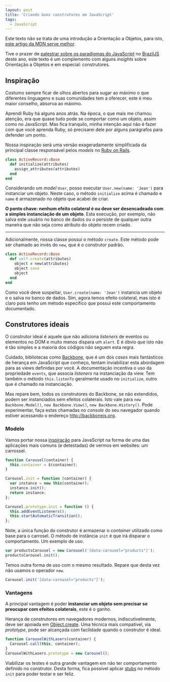 ```yaml
---
layout: post
title: 'Criando bons construtores em JavaScript'
tags:
  - JavaScript
---
```


Este texto não se trata de uma introdução a Orientação a Objetos, para isto, [este artigo da MDN serve melhor](https://developer.mozilla.org/pt-PT/docs/Javascript_orientado_a_objetos).

Tive o prazer de [palestrar sobre os paradigmas do JavaScript](https://speakerdeck.com/jcemer/o-fantastico-mundo-do-javascript) no [BrazilJS](http://braziljs.com.br) deste ano, este texto é um complemento com alguns *insights* sobre Orientação a Objetos e em especial: construtores.

## Inspiração

Costumo sempre ficar de olhos abertos para sugar ao máximo o que diferentes linguagens e suas comunidades tem a oferecer, este é meu maior conselho, absorva ao máximo.

Aprendi Ruby há alguns anos atrás. Na época, o que mais me chamou atenção, era que quase tudo pode se comportar como um objeto, assim como no JavaScript. Mas fica tranquilo, minha intenção aqui não é fazer com que você aprenda Ruby, só precisarei dele por alguns parágrafos para defender um ponto.

Nossa inspiração será uma versão exageradamente simplificada da principal classe responsável pelos *models* no [Ruby on Rails](http://rubyonrails.org).

~~~ ruby
class ActiveRecord::Base
  def initialize(attributes)
    assign_attributes(attributes)
  end
end
~~~

Considerando um *model* `User`, posso executar `User.new(name: 'Jean')` para instanciar um objeto. Neste caso, o método `initialize` acima é chamado e `name` é armazenado no objeto que acabei de criar.

**O ponto chave: nenhum efeito colateral é ou deve ser desencadeado com a simples instanciação de um objeto**. Esta execução, por exemplo, não salva este usuário no banco de dados ou o persiste de qualquer outra maneira que não seja como atributo do objeto recem criado.

------------

Adicionalmente, nossa classe possui o método `create`. Este método pode ser chamado ao invés do `new`, que é o construtor padrão.

~~~ ruby
class ActiveRecord::Base
  def self.create(attributes)
    object = new(attributes)
    object.save
    object
  end
end
~~~

Como você deve suspeitar, `User.create(name: 'Jean')` instancia um objeto e o salva no banco de dados. Sim, agora temos efeito colateral, mas isto é claro pois tenho um método específico que possui este comportamento documentado.

## Construtores ideais

O construtor ideal é aquele que não adiciona *listeners* de eventos ou elementos no DOM e muito menos dispara um `alert`. E é óbvio que isto não é tão simples e a maioria dos códigos não seguem esta regra.

Cuidado, bibliotecas como [Backbone](http://backbonejs.org), que é um dos *cases* mais fantásticos de herança em JavaScript que conheço, tentam inviabilizar esta abordagem para as views definidas por você. A documentação incentiva o uso da propriedade `events`, que associa *listeners* na instanciação da view. Tem também o método `this.listenTo` geralmente usado no `initialize`, outro que é chamado na instanciação.

Mas repare bem, todos os construtores do Backbone, se não extendidos, podem ser instanciados sem efeitos colaterais. Isto vale para `new Backbone.Model()`, `new Backbone.View()`, `new Backbone.History()`. Pode experimentar, faça estas chamadas no *console* do seu navegador quando estiver acessando o endereço http://backbonejs.org.

### Modelo

Vamos portar nossa [inspiração](#Inspiração) para JavaScript na forma de uma das aplicações mais comuns (e detestadas) de vermos em websites: um carrossel.

~~~ javascript
function Carousel(container) {
  this.container = $(container);
}

Carousel.init = function (container) {
  var instance = new this(container);
  instance.init();
  return instance;
};

Carousel.prototype.init = function () {
  this.addEventListeners();
  this.startAutomaticTransition();
};
~~~

Note, a única função do construtor é armazenar o *container* utilizado como base para o carrosel. O método de instância `init` é que irá disparar o comportamento. Um exemplo de uso.

~~~ javascript
var productsCarousel = new Carousel('[data-carousel="products"]');
productsCarousel.init();
~~~

Temos outra forma de uso com o mesmo resultado. Repare que desta vez não usamos o operador `new`.

~~~ javascript
Carousel.init('[data-carousel="products"]');
~~~

### Vantagens

A principal vantagem é poder **instanciar um objeto sem precisar se preocupar com efeitos colaterais**, este é o ganho.

Herança de construtores em navegadores modernos, indiscutivelmente, deve ser apoiada em [Object.create](https://developer.mozilla.org/en-US/docs/Web/JavaScript/Reference/Global_Objects/Object/create#Classical_inheritance_with_Object.create). Uma técnica mais compatível, via *prototype*, pode ser alcançada com facilidade quando o construtor é ideal.

~~~ javascript
function CarouselWithLasers(container) {
  Carousel.call(this, container);
}
CarouselWithLasers.prototype = new Carousel();
~~~

Viabilizar os testes é outra grande vantagem em não ter comportamento definido no construtor. Desta forma, fica possível aplicar [stubs](http://sinonjs.org/docs/#stubs) no método `init` para poder testar e ser feliz.
